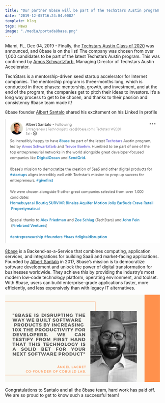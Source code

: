 ```yaml
---
title: "Our partner 8base will be part of the TechStars Austin program!"
date: "2019-12-05T16:24:04.000Z"
template: blog
tags: News
image: "./media/portada8base.png"
---
```


Miami, FL. Dec 04, 2019 - Finally, the <a target="_blank" href="https://www.techstars.com/content/accelerators/announcing-techstars-austin-class-2020/"> Techstars Austin Class of 2020</a> was announced, and 8base is on the list! The company was chosen from over 1,000 candidates to be part of the latest Techstars Austin program. This was confirmed by <a target="_blank" href="https://www.linkedin.com/in/amosschwartzfarb/detail/recent-activity/"> Amos Schwartzfarb</a>, Managing Director of Techstars Austin Accelerator.

TechStars is a mentorship-driven seed startup accelerator for Internet companies. The mentorship program is three-months long, which is conducted in three phases: mentorship, growth, and investment, and at the end of the program, the companies get to pitch their ideas to investors. It’s a long way process to get to be chosen, and thanks to their passion and consistency 8base team made it!

8base founder <a target="_blank" href="https://www.linkedin.com/in/albertsantalo/"> Albert Santalo</a> shared his excitement on his Linked In profile 

<a href="https://www.linkedin.com/posts/albertsantalo_meet-techstars-newest-companies-activity-6607478783811346433-ISq-" target="_blank"> <img src="media/santalo1.jpg"> </a>

<a target="_blank" href="https://www.8base.com/"> 8base</a> is a Backend-as-a-Service that combines computing, application services, and integrations for building SaaS and market-facing applications. Founded by <a target="_blank" href="https://www.linkedin.com/in/albertsantalo/"> Albert Santalo</a> in 2017, 8base’s mission is to democratize software development and unlock the power of digital transformation for businesses worldwide. They achieve this by providing the industry’s most modern low-code technology platform, operating environment, and toolset. With 8base, users can build enterprise-grade applications faster, more efficiently, and less expensively than with legacy IT alternatives.

<a href="https://www.linkedin.com/in/alacret/" target="_blank"> <img src="media/quote1.png"> </a>

Congratulations to Santalo and all the 8base team, hard work has paid off. We are so proud to get to know such a successful team!
